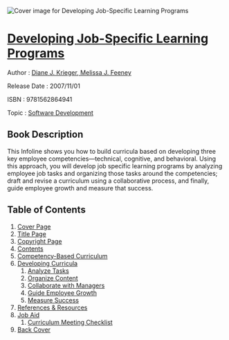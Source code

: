 ![Cover image for Developing Job-Specific Learning Programs](https://imgdetail.ebookreading.net/cover/cover/software_development/EB9781562864941.jpg)

[Developing Job-Specific Learning Programs](https://ebookreading.net/view/book/Developing+Job-Specific+Learning+Programs-EB9781562864941_1.html "Developing Job-Specific Learning Programs")
====================================================================================================================

Author : [Diane J. Krieger](https://ebookreading.net/search/author/Diane+J.+Krieger),[ Melissa J. Feeney](https://ebookreading.net/search/author/+Melissa+J.+Feeney)

Release Date : 2007/11/01

ISBN : 9781562864941

Topic : [Software Development](https://ebookreading.net/search/category/software-development)

Book Description
-----------------

This Infoline shows you how to build curricula based on developing three key employee competencies—technical, cognitive, and behavioral. Using this approach, you will develop job specific learning programs by analyzing employee job tasks and organizing those tasks around the competencies; draft and revise a curriculum using a collaborative process, and finally, guide employee growth and measure that success.
              
Table of Contents
-----------------

1. [Cover Page](https://ebookreading.net/view/book/Developing+Job-Specific+Learning+Programs-EB9781562864941_1.html)
1. [Title Page](https://ebookreading.net/view/book/Developing+Job-Specific+Learning+Programs-EB9781562864941_2.html)
1. [Copyright Page](https://ebookreading.net/view/book/Developing+Job-Specific+Learning+Programs-EB9781562864941_3.html)
1. [Contents](https://ebookreading.net/view/book/Developing+Job-Specific+Learning+Programs-EB9781562864941_4.html)
1. [Competency-Based Curriculum](https://ebookreading.net/view/book/Developing+Job-Specific+Learning+Programs-EB9781562864941_5.html)
1. [Developing Curricula](https://ebookreading.net/view/book/Developing+Job-Specific+Learning+Programs-EB9781562864941_6.html)
    1. [Analyze Tasks](https://ebookreading.net/view/book/Developing+Job-Specific+Learning+Programs-EB9781562864941_6.html#ch2_sub1)
    1. [Organize Content](https://ebookreading.net/view/book/Developing+Job-Specific+Learning+Programs-EB9781562864941_6.html#ch2_sub2)
    1. [Collaborate with Managers](https://ebookreading.net/view/book/Developing+Job-Specific+Learning+Programs-EB9781562864941_6.html#ch2_sub3)
    1. [Guide Employee Growth](https://ebookreading.net/view/book/Developing+Job-Specific+Learning+Programs-EB9781562864941_6.html#ch2_sub4)
    1. [Measure Success](https://ebookreading.net/view/book/Developing+Job-Specific+Learning+Programs-EB9781562864941_6.html#ch2_sub5)
1. [References &amp; Resources](https://ebookreading.net/view/book/Developing+Job-Specific+Learning+Programs-EB9781562864941_7.html)
1. [Job Aid](https://ebookreading.net/view/book/Developing+Job-Specific+Learning+Programs-EB9781562864941_8.html)
    1. [Curriculum Meeting Checklist](https://ebookreading.net/view/book/Developing+Job-Specific+Learning+Programs-EB9781562864941_8.html#jobaid_sub1)
1. [Back Cover](https://ebookreading.net/view/book/Developing+Job-Specific+Learning+Programs-EB9781562864941_10.html)
